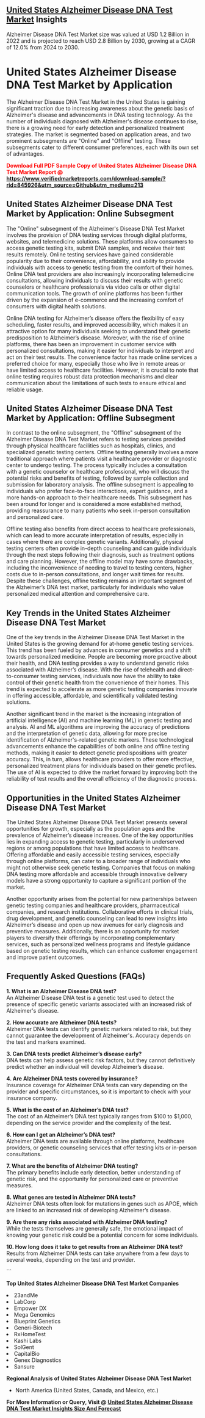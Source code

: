 <h2><a href="https://www.verifiedmarketreports.com/download-sample/?rid=845926&amp;utm_source=Github&amp;utm_medium=213" target="_blank">United States Alzheimer Disease DNA Test Market</a> Insights</h2><p>Alzheimer Disease DNA Test Market size was valued at USD 1.2 Billion in 2022 and is projected to reach USD 2.8 Billion by 2030, growing at a CAGR of 12.0% from 2024 to 2030.</p><p><h1>United States Alzheimer Disease DNA Test Market by Application</h1><p>The Alzheimer Disease DNA Test Market in the United States is gaining significant traction due to increasing awareness about the genetic basis of Alzheimer's disease and advancements in DNA testing technology. As the number of individuals diagnosed with Alzheimer's disease continues to rise, there is a growing need for early detection and personalized treatment strategies. The market is segmented based on application areas, and two prominent subsegments are "Online" and "Offline" testing. These subsegments cater to different consumer preferences, each with its own set of advantages. </p><p><strong><p><span class=""><span style="color: #ff0000;"><strong>Download Full PDF Sample Copy of United States Alzheimer Disease DNA Test Market Report</strong> @ </span><a href="https://www.verifiedmarketreports.com/download-sample/?rid=845926&amp;utm_source=Github&amp;utm_medium=213" target="_blank">https://www.verifiedmarketreports.com/download-sample/?rid=845926&amp;utm_source=Github&amp;utm_medium=213</a></span></p></strong></p><h2>United States Alzheimer Disease DNA Test Market by Application: Online Subsegment</h2><p>The "Online" subsegment of the Alzheimer's Disease DNA Test Market involves the provision of DNA testing services through digital platforms, websites, and telemedicine solutions. These platforms allow consumers to access genetic testing kits, submit DNA samples, and receive their test results remotely. Online testing services have gained considerable popularity due to their convenience, affordability, and ability to provide individuals with access to genetic testing from the comfort of their homes. Online DNA test providers are also increasingly incorporating telemedicine consultations, allowing individuals to discuss their results with genetic counselors or healthcare professionals via video calls or other digital communication tools. The growth of online platforms has been further driven by the expansion of e-commerce and the increasing comfort of consumers with digital health solutions. </p><p>Online DNA testing for Alzheimer’s disease offers the flexibility of easy scheduling, faster results, and improved accessibility, which makes it an attractive option for many individuals seeking to understand their genetic predisposition to Alzheimer’s disease. Moreover, with the rise of online platforms, there has been an improvement in customer service with personalized consultations, making it easier for individuals to interpret and act on their test results. The convenience factor has made online services a preferred choice for many, especially those who live in remote areas or have limited access to healthcare facilities. However, it is crucial to note that online testing requires robust data protection mechanisms and clear communication about the limitations of such tests to ensure ethical and reliable usage. </p><h2>United States Alzheimer Disease DNA Test Market by Application: Offline Subsegment</h2><p>In contrast to the online subsegment, the "Offline" subsegment of the Alzheimer Disease DNA Test Market refers to testing services provided through physical healthcare facilities such as hospitals, clinics, and specialized genetic testing centers. Offline testing generally involves a more traditional approach where patients visit a healthcare provider or diagnostic center to undergo testing. The process typically includes a consultation with a genetic counselor or healthcare professional, who will discuss the potential risks and benefits of testing, followed by sample collection and submission for laboratory analysis. The offline subsegment is appealing to individuals who prefer face-to-face interactions, expert guidance, and a more hands-on approach to their healthcare needs. This subsegment has been around for longer and is considered a more established method, providing reassurance to many patients who seek in-person consultation and personalized care. </p><p>Offline testing also benefits from direct access to healthcare professionals, which can lead to more accurate interpretation of results, especially in cases where there are complex genetic variants. Additionally, physical testing centers often provide in-depth counseling and can guide individuals through the next steps following their diagnosis, such as treatment options and care planning. However, the offline model may have some drawbacks, including the inconvenience of needing to travel to testing centers, higher costs due to in-person consultations, and longer wait times for results. Despite these challenges, offline testing remains an important segment of the Alzheimer’s DNA test market, particularly for individuals who value personalized medical attention and comprehensive care. </p><h2>Key Trends in the United States Alzheimer Disease DNA Test Market</h2><p>One of the key trends in the Alzheimer Disease DNA Test Market in the United States is the growing demand for at-home genetic testing services. This trend has been fueled by advances in consumer genetics and a shift towards personalized medicine. People are becoming more proactive about their health, and DNA testing provides a way to understand genetic risks associated with Alzheimer’s disease. With the rise of telehealth and direct-to-consumer testing services, individuals now have the ability to take control of their genetic health from the convenience of their homes. This trend is expected to accelerate as more genetic testing companies innovate in offering accessible, affordable, and scientifically validated testing solutions. </p><p>Another significant trend in the market is the increasing integration of artificial intelligence (AI) and machine learning (ML) in genetic testing and analysis. AI and ML algorithms are improving the accuracy of predictions and the interpretation of genetic data, allowing for more precise identification of Alzheimer's-related genetic markers. These technological advancements enhance the capabilities of both online and offline testing methods, making it easier to detect genetic predispositions with greater accuracy. This, in turn, allows healthcare providers to offer more effective, personalized treatment plans for individuals based on their genetic profiles. The use of AI is expected to drive the market forward by improving both the reliability of test results and the overall efficiency of the diagnostic process. </p><h2>Opportunities in the United States Alzheimer Disease DNA Test Market</h2><p>The United States Alzheimer Disease DNA Test Market presents several opportunities for growth, especially as the population ages and the prevalence of Alzheimer’s disease increases. One of the key opportunities lies in expanding access to genetic testing, particularly in underserved regions or among populations that have limited access to healthcare. Offering affordable and easily accessible testing services, especially through online platforms, can cater to a broader range of individuals who might not otherwise seek genetic testing. Companies that focus on making DNA testing more affordable and accessible through innovative delivery models have a strong opportunity to capture a significant portion of the market. </p><p>Another opportunity arises from the potential for new partnerships between genetic testing companies and healthcare providers, pharmaceutical companies, and research institutions. Collaborative efforts in clinical trials, drug development, and genetic counseling can lead to new insights into Alzheimer’s disease and open up new avenues for early diagnosis and preventive measures. Additionally, there is an opportunity for market players to diversify their offerings by incorporating complementary services, such as personalized wellness programs and lifestyle guidance based on genetic testing results, which can enhance customer engagement and improve patient outcomes. </p><h2>Frequently Asked Questions (FAQs)</h2><p><strong>1. What is an Alzheimer Disease DNA test?</strong><br> An Alzheimer Disease DNA test is a genetic test used to detect the presence of specific genetic variants associated with an increased risk of Alzheimer's disease.</p><p><strong>2. How accurate are Alzheimer DNA tests?</strong><br> Alzheimer DNA tests can identify genetic markers related to risk, but they cannot guarantee the development of Alzheimer's. Accuracy depends on the test and markers examined.</p><p><strong>3. Can DNA tests predict Alzheimer’s disease early?</strong><br> DNA tests can help assess genetic risk factors, but they cannot definitively predict whether an individual will develop Alzheimer’s disease.</p><p><strong>4. Are Alzheimer DNA tests covered by insurance?</strong><br> Insurance coverage for Alzheimer DNA tests can vary depending on the provider and specific circumstances, so it is important to check with your insurance company.</p><p><strong>5. What is the cost of an Alzheimer’s DNA test?</strong><br> The cost of an Alzheimer’s DNA test typically ranges from $100 to $1,000, depending on the service provider and the complexity of the test.</p><p><strong>6. How can I get an Alzheimer’s DNA test?</strong><br> Alzheimer DNA tests are available through online platforms, healthcare providers, or genetic counseling services that offer testing kits or in-person consultations.</p><p><strong>7. What are the benefits of Alzheimer DNA testing?</strong><br> The primary benefits include early detection, better understanding of genetic risk, and the opportunity for personalized care or preventive measures.</p><p><strong>8. What genes are tested in Alzheimer DNA tests?</strong><br> Alzheimer DNA tests often look for mutations in genes such as APOE, which are linked to an increased risk of developing Alzheimer’s disease.</p><p><strong>9. Are there any risks associated with Alzheimer DNA testing?</strong><br> While the tests themselves are generally safe, the emotional impact of knowing your genetic risk could be a potential concern for some individuals.</p><p><strong>10. How long does it take to get results from an Alzheimer DNA test?</strong><br> Results from Alzheimer DNA tests can take anywhere from a few days to several weeks, depending on the test and provider.</p>```</p><p><strong>Top United States Alzheimer Disease DNA Test Market Companies</strong></p><div data-test-id=""><p><li>23andMe</li><li> LabCorp</li><li> Empower DX</li><li> Mega Genomics</li><li> Blueprint Genetics</li><li> Generi-Biotech</li><li> RxHomeTest</li><li> Kashi Labs</li><li> SolGent</li><li> CapitalBio</li><li> Genex Diagnostics</li><li> Sansure</li></p><div><strong>Regional Analysis of&nbsp;United States Alzheimer Disease DNA Test Market</strong></div><ul><li dir="ltr"><p dir="ltr">North America&nbsp;(United States, Canada, and Mexico, etc.)</p></li></ul><p><strong>For More Information or Query, Visit @&nbsp;</strong><strong><a href="https://www.verifiedmarketreports.com/product/alzheimer-disease-dna-test-market/?utm_source=Github&amp;utm_medium=213" target="_blank">United States Alzheimer Disease DNA Test Market Insights Size And Forecast</a></strong></p></div>
